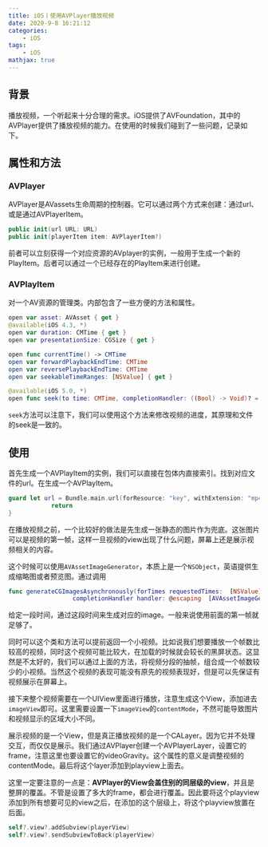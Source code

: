 ```yaml
---
title: iOS丨使用AVPlayer播放视频
date: 2020-9-8 16:21:12
categories:
    - iOS
tags: 
    - iOS
mathjax: true
---
```


## 背景
播放视频，一个听起来十分合理的需求。iOS提供了AVFoundation，其中的AVPlayer提供了播放视频的能力。在使用的时候我们碰到了一些问题，记录如下。
<!--more-->
## 属性和方法
### AVPlayer
AVPlayer是AVassets生命周期的控制器。它可以通过两个方式来创建：通过url、或是通过AVPlayerItem。
```swift
public init(url URL: URL)
public init(playerItem item: AVPlayerItem?)
```
前者可以立刻获得一个对应资源的AVplayer的实例，一般用于生成一个新的PlayItem。后者可以通过一个已经存在的PlayItem来进行创建。

### AVPlayItem
对一个AV资源的管理类。内部包含了一些方便的方法和属性。
```swift
open var asset: AVAsset { get }
@available(iOS 4.3, *)
open var duration: CMTime { get }
open var presentationSize: CGSize { get }

open func currentTime() -> CMTime
open var forwardPlaybackEndTime: CMTime
open var reversePlaybackEndTime: CMTime
open var seekableTimeRanges: [NSValue] { get }

@available(iOS 5.0, *)
open func seek(to time: CMTime, completionHandler: ((Bool) -> Void)? = nil)
```
`seek`方法可以注意下，我们可以使用这个方法来修改视频的进度，其原理和文件的seek是一致的。

## 使用
首先生成一个AVPlayItem的实例，我们可以直接在包体内直接索引。找到对应文件的url。在生成一个AVPlayItem。
```swift
guard let url = Bundle.main.url(forResource: "key", withExtension: "mp4") else {
            return
}
```

在播放视频之前，一个比较好的做法是先生成一张静态的图片作为兜底。这张图片可以是视频的第一帧，这样一旦视频的view出现了什么问题，屏幕上还是展示视频相关的内容。

这个时候可以使用`AVAssetImageGenerator`，本质上是一个`NSObject`，英语提供生成缩略图或者预览图。通过调用
```swift
func generateCGImagesAsynchronously(forTimes requestedTimes:  [NSValue], 
                  completionHandler handler: @escaping  [AVAssetImageGeneratorCompletionHandler
```
给定一段时间，通过这段时间来生成对应的image。一般来说使用前面的第一帧就足够了。

同时可以这个类和方法可以提前返回一个小视频。比如说我们想要播放一个帧数比较高的视频，同时这个视频可能比较大，在加载的时候就会较长的黑屏状态。这显然是不太好的，我们可以通过上面的方法，将视频分段的抽帧，组合成一个帧数较少的小视频。当然这个视频的表现可能没有原先的视频表现好，但是可以先保证有视频展示在屏幕上。

接下来整个视频需要在一个UIView里面进行播放，注意生成这个View，添加进去`imageView`即可。这里需要设置一下`imageView`的`contentMode`，不然可能导致图片和视频显示的区域大小不同。

展示视频的是一个View，但是真正播放视频的是一个CALayer。因为它并不处理交互，而仅仅是展示。我们通过AVPlayer创建一个AVPlayerLayer，设置它的frame，注意这里也要设置它的videoGravity。这个属性的意义是调整视频的contentMode。最后将这个layer添加到playview上面去。

这里一定要注意的一点是：**AVPlayer的View会盖住别的同层级的view**，并且是整屏的覆盖。不管是设置了多大的frame，都会进行覆盖。因此要将这个playview添加到所有想要可见的view之后，在添加的这个层级上，将这个playview放置在后面。
```swift
self?.view?.addSubview(playerView)
self?.view?.sendSubviewToBack(playerView)
```

